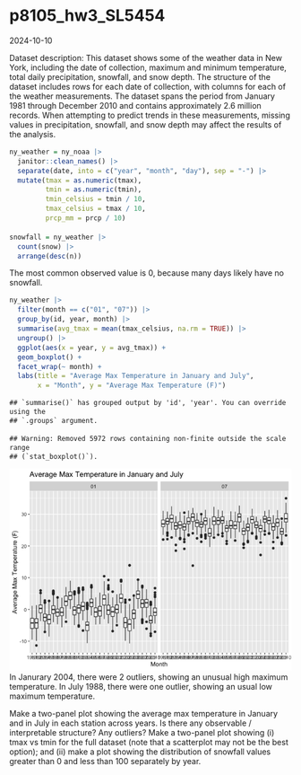 p8105_hw3_SL5454
================
2024-10-10

Dataset description: This dataset shows some of the weather data in New
York, including the date of collection, maximum and minimum temperature,
total daily precipitation, snowfall, and snow depth. The structure of
the dataset includes rows for each date of collection, with columns for
each of the weather measurements. The dataset spans the period from
January 1981 through December 2010 and contains approximately 2.6
million records. When attempting to predict trends in these
measurements, missing values in precipitation, snowfall, and snow depth
may affect the results of the analysis.

``` r
ny_weather = ny_noaa |>
  janitor::clean_names() |>
  separate(date, into = c("year", "month", "day"), sep = "-") |>
  mutate(tmax = as.numeric(tmax),
         tmin = as.numeric(tmin),
         tmin_celsius = tmin / 10,
         tmax_celsius = tmax / 10,
         prcp_mm = prcp / 10)

snowfall = ny_weather |>
  count(snow) |>
  arrange(desc(n))
```

The most common observed value is 0, because many days likely have no
snowfall.

``` r
ny_weather |>
  filter(month == c("01", "07")) |>
  group_by(id, year, month) |>
  summarise(avg_tmax = mean(tmax_celsius, na.rm = TRUE)) |>
  ungroup() |>
  ggplot(aes(x = year, y = avg_tmax)) +
  geom_boxplot() +
  facet_wrap(~ month) +
  labs(title = "Average Max Temperature in January and July",
       x = "Month", y = "Average Max Temperature (F)") 
```

    ## `summarise()` has grouped output by 'id', 'year'. You can override using the
    ## `.groups` argument.

    ## Warning: Removed 5972 rows containing non-finite outside the scale range
    ## (`stat_boxplot()`).

![](p8105_hw3_SL5454_files/figure-gfm/unnamed-chunk-2-1.png)<!-- --> In
Janurary 2004, there were 2 outliers, showing an unusual high maximum
temperature. In July 1988, there were one outlier, showing an usual low
maximum temperature.

Make a two-panel plot showing the average max temperature in January and
in July in each station across years. Is there any observable /
interpretable structure? Any outliers? Make a two-panel plot showing (i)
tmax vs tmin for the full dataset (note that a scatterplot may not be
the best option); and (ii) make a plot showing the distribution of
snowfall values greater than 0 and less than 100 separately by year.
